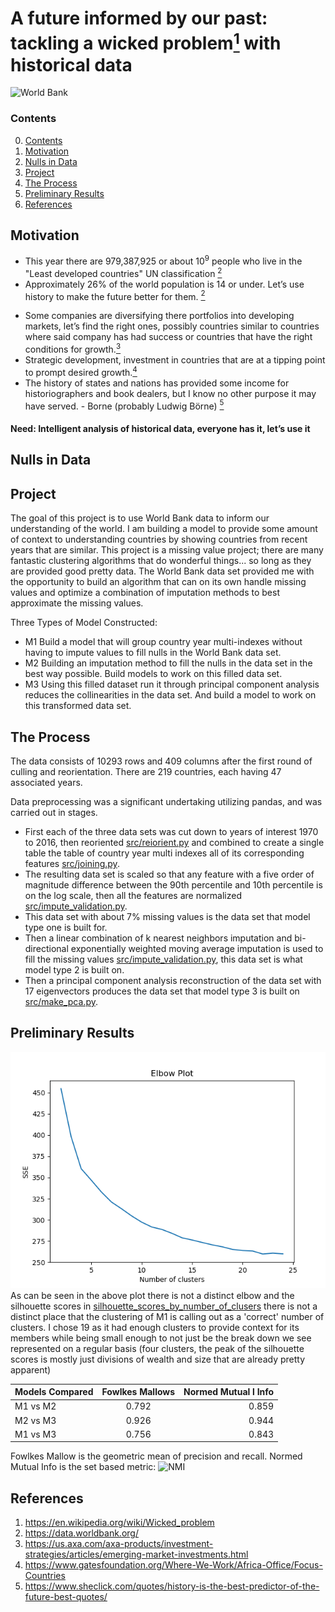 # A future informed by our past: tackling a wicked problem[<sup>1</sup>](#references) with historical data
![World Bank](http://www.worldbank.org/content/dam/wbr/logo/logo-wb-header-en.svg)

### Contents
0. [Contents](#contents)
1. [Motivation](#motivation)
2. [Nulls in Data](#nulls-in-data)
3. [Project](#project)
4. [The Process](#the-process)
5. [Preliminary Results](#preliminary-results)
6. [References](#references)
 
## Motivation
* This year there are 979,387,925 or about 10<sup>9</sup> people who live in the "Least developed countries" UN classification [<sup>2</sup>](#references)
* Approximately 26% of the world population is 14 or under.  Let’s use history to make the future better for them. [<sup>2</sup>](#references)
<!---
* As seen in _ the previous assumption of linear development, maybe being replaced with the need to understand aggregate conditions for development
-->
* Some companies are diversifying there portfolios into developing markets, let’s find the right ones, possibly countries similar to countries where said company has had success or countries that have the right conditions for growth.[<sup>3</sup>](#references)
* Strategic development, investment in countries that are at a tipping point to prompt desired growth.[<sup>4</sup>](#references)
* The history of states and nations has provided some income for historiographers and book dealers, but I know no other purpose it may have served. - Borne (probably Ludwig Börne) [<sup>5</sup>](#references)

#### Need: Intelligent analysis of historical data, everyone has it, let’s use it

## Nulls in Data

## Project
The goal of this project is to use World Bank data to inform our understanding of the world.  I am building a model to provide some amount of context to understanding countries by showing countries from recent years that are similar.  This project is a missing value project; there are many fantastic clustering algorithms that do wonderful things... so long as they are provided good pretty data.  The World Bank data set provided me with the opportunity to build an algorithm that can on its own handle missing values and optimize a combination of imputation methods to best approximate the missing values.

Three Types of Model Constructed:
* M1 Build a model that will group country year multi-indexes without having to impute values to fill nulls in the World Bank data set.
* M2 Building an imputation method to fill the nulls in the data set in the best way possible. Build models to work on this filled data set.
* M3 Using this filled dataset run it through principal component analysis reduces the collinearities in the data set.  And build a model to work on this transformed data set.

## The Process
The data consists of 10293 rows and 409 columns after the first round of culling and reorientation. There are 219 countries, each having 47 associated years.  

Data preprocessing was a significant undertaking utilizing pandas, and was carried out in stages.  
* First each of the three data sets was cut down to years of interest 1970 to 2016, then reoriented [src/reiorient.py](https://github.com/jakebobu/world-bank/blob/master/src/reorient.py) and combined to create a single table the table of country year multi indexes all of its corresponding features [src/joining.py](https://github.com/jakebobu/world-bank/blob/master/src/joining.py).  
* The resulting data set is scaled so that any feature with a five order of magnitude difference between the 90th percentile and 10th percentile is on the log scale, then all the features are normalized [src/impute_validation.py](https://github.com/jakebobu/world-bank/blob/master/src/impute_validation.py).  
* This data set with about 7% missing values is the data set that model type one is built for.  
* Then a linear combination of k nearest neighbors imputation and bi-directional exponentially weighted moving average imputation is used to fill the missing values [src/impute_validation.py](https://github.com/jakebobu/world-bank/blob/master/src/impute_validation.py), this data set is what model type 2 is built on.
* Then a principal component analysis reconstruction of the data set with 17 eigenvectors produces the data set that model type 3 is built on [src/make_pca.py](https://github.com/jakebobu/world-bank/blob/master/src/impute_validation.py).

## Preliminary Results

![Elbow Plot](https://github.com/jakebobu/world-bank/blob/master/elbow_plot_25_clusters.png)
As can be seen in the above plot there is not a distinct elbow and the silhouette scores in [silhouette_scores_by_number_of_clusers](https://github.com/jakebobu/world-bank/blob/master/silhouette_scores_by_number_of_clusers) there is not a distinct place that the clustering of M1 is calling out as a 'correct' number of clusters.  I chose 19 as it had enough clusters to provide context for its members while being small enough to not just be the break down we see represented on a regular basis (four clusters, the peak of the silhouette scores is mostly just divisions of wealth and size that are already pretty apparent)

|Models Compared|Fowlkes Mallows|Normed Mutual l Info|
| ------------- |:-------------:| ---------------:|
| M1 vs M2      |0.792          |0.859            |
| M2 vs M3      |0.926          |0.944            |
| M1 vs M3      |0.756          |0.843            |

Fowlkes Mallow is the geometric mean of precision and recall.
Normed Mutual Info is the set based metric: 
![NMI](http://scikit-learn.org/stable/_images/math/bec21a153660524d4479a87aaef3b1f00bcd1dbb.png)

## References
1. https://en.wikipedia.org/wiki/Wicked_problem
2. https://data.worldbank.org/
3. https://us.axa.com/axa-products/investment-strategies/articles/emerging-market-investments.html
4. https://www.gatesfoundation.org/Where-We-Work/Africa-Office/Focus-Countries
5. https://www.sheclick.com/quotes/history-is-the-best-predictor-of-the-future-best-quotes/

